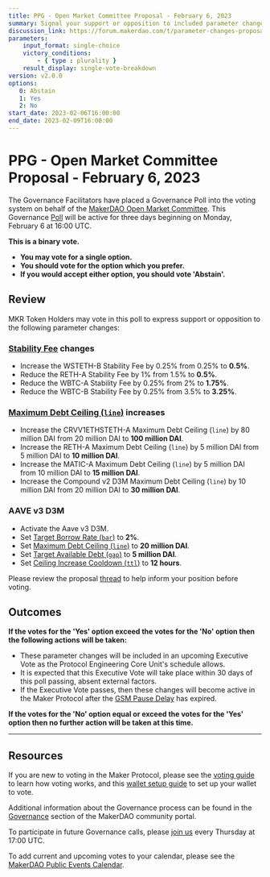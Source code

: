 ```yaml
---
title: PPG - Open Market Committee Proposal - February 6, 2023
summary: Signal your support or opposition to included parameter changes based on the recommendation of the Maker Open Market Committee.
discussion_link: https://forum.makerdao.com/t/parameter-changes-proposal-ppg-omc-001-2-february-2023/19637
parameters:
    input_format: single-choice
    victory_conditions:
        - { type : plurality }
    result_display: single-vote-breakdown
version: v2.0.0
options:
   0: Abstain
   1: Yes
   2: No
start_date: 2023-02-06T16:00:00
end_date: 2023-02-09T16:00:00
---
```

# PPG - Open Market Committee Proposal - February 6, 2023

The Governance Facilitators have placed a Governance Poll into the voting system on behalf of the [MakerDAO Open Market Committee](https://forum.makerdao.com/t/parameter-proposal-group-makerdao-open-market-committee/7355). This Governance [Poll](https://community-development.makerdao.com/en/learn/governance/on-chain-gov) will be active for three days beginning on Monday, February 6 at 16:00 UTC.

**This is a binary vote.**
- **You may vote for a single option.**
- **You should vote for the option which you prefer.**
- **If you would accept either option, you should vote 'Abstain'.**

## Review

MKR Token Holders may vote in this poll to express support or opposition to the following parameter changes:

### [Stability Fee](https://manual.makerdao.com/parameter-index/vault-risk/param-stability-fee) changes

* Increase the WSTETH-B Stability Fee by 0.25% from 0.25% to **0.5%**.
* Reduce the RETH-A Stability Fee by 1% from 1.5% to **0.5%**.
* Reduce the WBTC-A Stability Fee by 0.25% from 2% to **1.75%**.
* Reduce the WBTC-B Stability Fee by 0.25% from 3.5% to **3.25%**.

### [Maximum Debt Ceiling (`line`)](https://manual.makerdao.com/module-index/module-dciam#maximum-debt-ceiling-line) increases

* Increase the CRVV1ETHSTETH-A Maximum Debt Ceiling (`line`) by 80 million DAI from 20 million DAI to **100 million DAI**.
* Increase the RETH-A Maximum Debt Ceiling (`line`) by 5 million DAI from 5 million DAI to **10 million DAI**.
* Increase the MATIC-A Maximum Debt Ceiling (`line`) by 5 million DAI from 10 million DAI to **15 million DAI**.
* Increase the Compound v2 D3M Maximum Debt Ceiling (`line`) by 10 million DAI from 20 million DAI to **30 million DAI**.

### AAVE v3 D3M

* Activate the Aave v3 D3M.
* Set [Target Borrow Rate (`bar`)](https://manual.makerdao.com/module-index/module-dai-direct-deposit#target-borrow-rate-bar) to **2%**.
* Set [Maximum Debt Ceiling (`line`)](https://manual.makerdao.com/module-index/module-dciam#maximum-debt-ceiling-line) to **20 million DAI**.
* Set [Target Available Debt (`gap`)](https://manual.makerdao.com/module-index/module-dciam#target-available-debt-gap) to **5 million DAI**.
* Set [Ceiling Increase Cooldown (`ttl`)](https://manual.makerdao.com/module-index/module-dciam#ceiling-increase-cooldown-ttl) to **12 hours**.

Please review the proposal [thread](https://forum.makerdao.com/t/parameter-changes-proposal-ppg-omc-001-2-february-2023/19637) to help inform your position before voting.

## Outcomes

**If the votes for the 'Yes' option exceed the votes for the 'No' option then the following actions will be taken:**
* These parameter changes will be included in an upcoming Executive Vote as the Protocol Engineering Core Unit's schedule allows.
* It is expected that this Executive Vote will take place within 30 days of this poll passing, absent external factors.
* If the Executive Vote passes, then these changes will become active in the Maker Protocol after the [GSM Pause Delay](https://manual.makerdao.com/parameter-index/core/param-gsm-pause-delay) has expired.

**If the votes for the 'No' option equal or exceed the votes for the 'Yes' option then no further action will be taken at this time.**

---

## Resources

If you are new to voting in the Maker Protocol, please see the [voting guide](https://community-development.makerdao.com/en/learn/governance/how-voting-works/) to learn how voting works, and this [wallet setup guide](https://community-development.makerdao.com/en/learn/governance/voting-setup/) to set up your wallet to vote.

Additional information about the Governance process can be found in the [Governance](https://community-development.makerdao.com/en/learn/governance) section of the MakerDAO community portal.

To participate in future Governance calls, please [join us](https://github.com/makerdao/community/tree/master/governance/governance-and-risk-meetings) every Thursday at 17:00 UTC.

To add current and upcoming votes to your calendar, please see the [MakerDAO Public Events Calendar](https://calendar.google.com/calendar/embed?src=makerdao.com_3efhm2ghipksegl009ktniomdk%40group.calendar.google.com&ctz=UTC&mode=week&showCalendars=0&showPrint=0).
